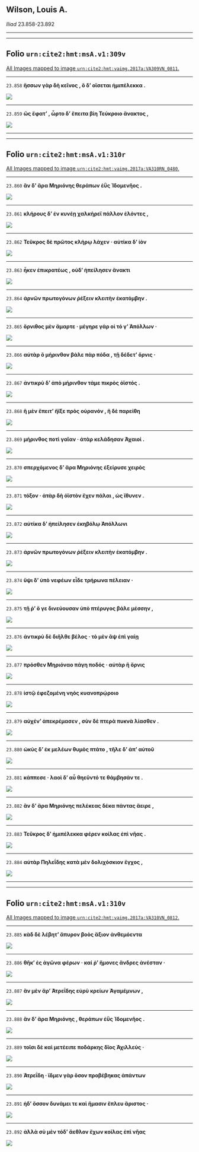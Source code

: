 

## Wilson, Louis A.

*Iliad* 23.858-23.892

---

---

## **Folio `urn:cite2:hmt:msA.v1:309v`**



[All Images mapped to image `urn:cite2:hmt:vaimg.2017a:VA309VN_0811`.](http://www.homermultitext.org/ict2/index.html?urn=urn:cite2:hmt:vaimg.2017a:VA309VN_0811@0.4650,0.6698,0.3978,0.01978&urn=urn:cite2:hmt:vaimg.2017a:VA309VN_0811@0.4490,0.6884,0.4329,0.02669)

---- 

 `23.858`  **ἥσσων γὰρ δὴ κεῖνος , ὃ δʼ οἴσεται ἡμιπέλεκκα .** 

 <a href="http://www.homermultitext.org/ict2/index.html?urn=urn:cite2:hmt:vaimg.2017a:VA309VN_0811@0.4650,0.6698,0.3978,0.01978"><img src="http://beta.hpcc.uh.edu/scs/image/500/500/urn:cite2:hmt:vaimg.2017a:VA309VN_0811@0.4650,0.6698,0.3978,0.01978"/></a> 

---- 

 `23.859`  **ὣς ἔφατʼ , ὦρτο δʼ ἔπειτα βίη Τεύκροιο ἄνακτος ,** 

 <a href="http://www.homermultitext.org/ict2/index.html?urn=urn:cite2:hmt:vaimg.2017a:VA309VN_0811@0.4490,0.6884,0.4329,0.02669"><img src="http://beta.hpcc.uh.edu/scs/image/500/500/urn:cite2:hmt:vaimg.2017a:VA309VN_0811@0.4490,0.6884,0.4329,0.02669"/></a> 

---

---

## **Folio `urn:cite2:hmt:msA.v1:310r`**



[All Images mapped to image `urn:cite2:hmt:vaimg.2017a:VA310RN_0480`.](http://www.homermultitext.org/ict2/index.html?urn=urn:cite2:hmt:vaimg.2017a:VA310RN_0480@0.2192,0.1881,0.4206,0.02517&urn=urn:cite2:hmt:vaimg.2017a:VA310RN_0480@0.2209,0.2112,0.3924,0.02061&urn=urn:cite2:hmt:vaimg.2017a:VA310RN_0480@0.2192,0.2300,0.4094,0.02075&urn=urn:cite2:hmt:vaimg.2017a:VA310RN_0480@0.2172,0.2490,0.3981,0.02116&urn=urn:cite2:hmt:vaimg.2017a:VA310RN_0480@0.2192,0.2656,0.4202,0.02144&urn=urn:cite2:hmt:vaimg.2017a:VA310RN_0480@0.2172,0.3054,0.4265,0.02213&urn=urn:cite2:hmt:vaimg.2017a:VA310RN_0480@0.2172,0.3054,0.4265,0.02213&urn=urn:cite2:hmt:vaimg.2017a:VA310RN_0480@0.2111,0.3234,0.3985,0.02642&urn=urn:cite2:hmt:vaimg.2017a:VA310RN_0480@0.2150,0.3438,0.4003,0.02365&urn=urn:cite2:hmt:vaimg.2017a:VA310RN_0480@0.2161,0.3625,0.3931,0.02379&urn=urn:cite2:hmt:vaimg.2017a:VA310RN_0480@0.2198,0.3849,0.3970,0.01909&urn=urn:cite2:hmt:vaimg.2017a:VA310RN_0480@0.2141,0.4019,0.3930,0.02061&urn=urn:cite2:hmt:vaimg.2017a:VA310RN_0480@0.2102,0.4225,0.3823,0.01895&urn=urn:cite2:hmt:vaimg.2017a:VA310RN_0480@0.2095,0.4382,0.4287,0.02337&urn=urn:cite2:hmt:vaimg.2017a:VA310RN_0480@0.2141,0.4596,0.3847,0.02116&urn=urn:cite2:hmt:vaimg.2017a:VA310RN_0480@0.2133,0.4748,0.4234,0.02503&urn=urn:cite2:hmt:vaimg.2017a:VA310RN_0480@0.2143,0.4956,0.3978,0.02241&urn=urn:cite2:hmt:vaimg.2017a:VA310RN_0480@0.2106,0.5169,0.4079,0.02199&urn=urn:cite2:hmt:vaimg.2017a:VA310RN_0480@0.2165,0.5329,0.3460,0.02448&urn=urn:cite2:hmt:vaimg.2017a:VA310RN_0480@0.2084,0.5520,0.4294,0.02296&urn=urn:cite2:hmt:vaimg.2017a:VA310RN_0480@0.2157,0.5716,0.4105,0.02116&urn=urn:cite2:hmt:vaimg.2017a:VA310RN_0480@0.2120,0.5888,0.4048,0.02019&urn=urn:cite2:hmt:vaimg.2017a:VA310RN_0480@0.2076,0.6073,0.4313,0.02075&urn=urn:cite2:hmt:vaimg.2017a:VA310RN_0480@0.2106,0.6257,0.4165,0.02614&urn=urn:cite2:hmt:vaimg.2017a:VA310RN_0480@0.2074,0.6461,0.3908,0.03001)

---- 

 `23.860`  **ἂν δʼ ἄρα Μηριόνης θεράπων ἐῢς Ἰδομενῆος .** 

 <a href="http://www.homermultitext.org/ict2/index.html?urn=urn:cite2:hmt:vaimg.2017a:VA310RN_0480@0.2192,0.1881,0.4206,0.02517"><img src="http://beta.hpcc.uh.edu/scs/image/500/500/urn:cite2:hmt:vaimg.2017a:VA310RN_0480@0.2192,0.1881,0.4206,0.02517"/></a> 

---- 

 `23.861`  **κλήρους δʼ ἐν κυνέῃ χαλκήρεϊ πάλλον ἑλόντες ,** 

 <a href="http://www.homermultitext.org/ict2/index.html?urn=urn:cite2:hmt:vaimg.2017a:VA310RN_0480@0.2209,0.2112,0.3924,0.02061"><img src="http://beta.hpcc.uh.edu/scs/image/500/500/urn:cite2:hmt:vaimg.2017a:VA310RN_0480@0.2209,0.2112,0.3924,0.02061"/></a> 

---- 

 `23.862`  **Τεῦκρος δὲ πρῶτος κλήρῳ λάχεν · αὐτίκα δʼ ἰὸν** 

 <a href="http://www.homermultitext.org/ict2/index.html?urn=urn:cite2:hmt:vaimg.2017a:VA310RN_0480@0.2192,0.2300,0.4094,0.02075"><img src="http://beta.hpcc.uh.edu/scs/image/500/500/urn:cite2:hmt:vaimg.2017a:VA310RN_0480@0.2192,0.2300,0.4094,0.02075"/></a> 

---- 

 `23.863`  **ἧκεν ἐπικρατέως , οὐδʼ ἠπείλησεν ἄνακτι** 

 <a href="http://www.homermultitext.org/ict2/index.html?urn=urn:cite2:hmt:vaimg.2017a:VA310RN_0480@0.2172,0.2490,0.3981,0.02116"><img src="http://beta.hpcc.uh.edu/scs/image/500/500/urn:cite2:hmt:vaimg.2017a:VA310RN_0480@0.2172,0.2490,0.3981,0.02116"/></a> 

---- 

 `23.864`  **ἀρνῶν πρωτογόνων ῥέξειν κλειτὴν ἑκατόμβην .** 

 <a href="http://www.homermultitext.org/ict2/index.html?urn=urn:cite2:hmt:vaimg.2017a:VA310RN_0480@0.2192,0.2656,0.4202,0.02144"><img src="http://beta.hpcc.uh.edu/scs/image/500/500/urn:cite2:hmt:vaimg.2017a:VA310RN_0480@0.2192,0.2656,0.4202,0.02144"/></a> 

---- 

 `23.865`  **ὄρνιθος μὲν ἅμαρτε · μέγηρε γάρ οἱ τό γʼ Ἀπόλλων ·** 

 <a href="http://www.homermultitext.org/ict2/index.html?urn=urn:cite2:hmt:vaimg.2017a:VA310RN_0480@0.2172,0.3054,0.4265,0.02213"><img src="http://beta.hpcc.uh.edu/scs/image/500/500/urn:cite2:hmt:vaimg.2017a:VA310RN_0480@0.2172,0.3054,0.4265,0.02213"/></a> 

---- 

 `23.866`  **αὐτὰρ ὃ μήρινθον βάλε πὰρ πόδα , τῇ δέδετʼ ὄρνις ·** 

 <a href="http://www.homermultitext.org/ict2/index.html?urn=urn:cite2:hmt:vaimg.2017a:VA310RN_0480@0.2172,0.3054,0.4265,0.02213"><img src="http://beta.hpcc.uh.edu/scs/image/500/500/urn:cite2:hmt:vaimg.2017a:VA310RN_0480@0.2172,0.3054,0.4265,0.02213"/></a> 

---- 

 `23.867`  **ἀντικρὺ δʼ ἀπὸ μήρινθον τάμε πικρὸς ὀϊστός .** 

 <a href="http://www.homermultitext.org/ict2/index.html?urn=urn:cite2:hmt:vaimg.2017a:VA310RN_0480@0.2111,0.3234,0.3985,0.02642"><img src="http://beta.hpcc.uh.edu/scs/image/500/500/urn:cite2:hmt:vaimg.2017a:VA310RN_0480@0.2111,0.3234,0.3985,0.02642"/></a> 

---- 

 `23.868`  **ἣ μὲν ἔπειτʼ ἤϊξε πρὸς οὐρανόν , ἣ δὲ παρείθη** 

 <a href="http://www.homermultitext.org/ict2/index.html?urn=urn:cite2:hmt:vaimg.2017a:VA310RN_0480@0.2150,0.3438,0.4003,0.02365"><img src="http://beta.hpcc.uh.edu/scs/image/500/500/urn:cite2:hmt:vaimg.2017a:VA310RN_0480@0.2150,0.3438,0.4003,0.02365"/></a> 

---- 

 `23.869`  **μήρινθος ποτὶ γαῖαν · ἀτὰρ κελάδησαν Ἀχαιοί .** 

 <a href="http://www.homermultitext.org/ict2/index.html?urn=urn:cite2:hmt:vaimg.2017a:VA310RN_0480@0.2161,0.3625,0.3931,0.02379"><img src="http://beta.hpcc.uh.edu/scs/image/500/500/urn:cite2:hmt:vaimg.2017a:VA310RN_0480@0.2161,0.3625,0.3931,0.02379"/></a> 

---- 

 `23.870`  **σπερχόμενος δʼ ἄρα Μηριόνης ἐξείρυσε χειρὸς** 

 <a href="http://www.homermultitext.org/ict2/index.html?urn=urn:cite2:hmt:vaimg.2017a:VA310RN_0480@0.2198,0.3849,0.3970,0.01909"><img src="http://beta.hpcc.uh.edu/scs/image/500/500/urn:cite2:hmt:vaimg.2017a:VA310RN_0480@0.2198,0.3849,0.3970,0.01909"/></a> 

---- 

 `23.871`  **τόξον · ἀτὰρ δὴ ὀϊστὸν ἔχεν πάλαι , ὡς ἴθυνεν .** 

 <a href="http://www.homermultitext.org/ict2/index.html?urn=urn:cite2:hmt:vaimg.2017a:VA310RN_0480@0.2141,0.4019,0.3930,0.02061"><img src="http://beta.hpcc.uh.edu/scs/image/500/500/urn:cite2:hmt:vaimg.2017a:VA310RN_0480@0.2141,0.4019,0.3930,0.02061"/></a> 

---- 

 `23.872`  **αὐτίκα δʼ ἠπείλησεν ἑκηβόλῳ Ἀπόλλωνι** 

 <a href="http://www.homermultitext.org/ict2/index.html?urn=urn:cite2:hmt:vaimg.2017a:VA310RN_0480@0.2102,0.4225,0.3823,0.01895"><img src="http://beta.hpcc.uh.edu/scs/image/500/500/urn:cite2:hmt:vaimg.2017a:VA310RN_0480@0.2102,0.4225,0.3823,0.01895"/></a> 

---- 

 `23.873`  **ἀρνῶν πρωτογόνων ῥέξειν κλειτὴν ἑκατόμβην .** 

 <a href="http://www.homermultitext.org/ict2/index.html?urn=urn:cite2:hmt:vaimg.2017a:VA310RN_0480@0.2095,0.4382,0.4287,0.02337"><img src="http://beta.hpcc.uh.edu/scs/image/500/500/urn:cite2:hmt:vaimg.2017a:VA310RN_0480@0.2095,0.4382,0.4287,0.02337"/></a> 

---- 

 `23.874`  **ὕψι δʼ ὑπὸ νεφέων εἶδε τρήρωνα πέλειαν ·** 

 <a href="http://www.homermultitext.org/ict2/index.html?urn=urn:cite2:hmt:vaimg.2017a:VA310RN_0480@0.2141,0.4596,0.3847,0.02116"><img src="http://beta.hpcc.uh.edu/scs/image/500/500/urn:cite2:hmt:vaimg.2017a:VA310RN_0480@0.2141,0.4596,0.3847,0.02116"/></a> 

---- 

 `23.875`  **τῇ ῥʼ ὅ γε δινεύουσαν ὑπὸ πτέρυγος βάλε μέσσην ,** 

 <a href="http://www.homermultitext.org/ict2/index.html?urn=urn:cite2:hmt:vaimg.2017a:VA310RN_0480@0.2133,0.4748,0.4234,0.02503"><img src="http://beta.hpcc.uh.edu/scs/image/500/500/urn:cite2:hmt:vaimg.2017a:VA310RN_0480@0.2133,0.4748,0.4234,0.02503"/></a> 

---- 

 `23.876`  **ἀντικρὺ δὲ διῆλθε βέλος · τὸ μὲν ἂψ ἐπὶ γαίῃ** 

 <a href="http://www.homermultitext.org/ict2/index.html?urn=urn:cite2:hmt:vaimg.2017a:VA310RN_0480@0.2143,0.4956,0.3978,0.02241"><img src="http://beta.hpcc.uh.edu/scs/image/500/500/urn:cite2:hmt:vaimg.2017a:VA310RN_0480@0.2143,0.4956,0.3978,0.02241"/></a> 

---- 

 `23.877`  **πρόσθεν Μηριόναο πάγη ποδός · αὐτὰρ ἣ ὄρνις** 

 <a href="http://www.homermultitext.org/ict2/index.html?urn=urn:cite2:hmt:vaimg.2017a:VA310RN_0480@0.2106,0.5169,0.4079,0.02199"><img src="http://beta.hpcc.uh.edu/scs/image/500/500/urn:cite2:hmt:vaimg.2017a:VA310RN_0480@0.2106,0.5169,0.4079,0.02199"/></a> 

---- 

 `23.878`  **ἱστῷ ἐφεζομένη νηὸς κυανοπρῴροιο** 

 <a href="http://www.homermultitext.org/ict2/index.html?urn=urn:cite2:hmt:vaimg.2017a:VA310RN_0480@0.2165,0.5329,0.3460,0.02448"><img src="http://beta.hpcc.uh.edu/scs/image/500/500/urn:cite2:hmt:vaimg.2017a:VA310RN_0480@0.2165,0.5329,0.3460,0.02448"/></a> 

---- 

 `23.879`  **αὐχένʼ ἀπεκρέμασεν , σὺν δὲ πτερὰ πυκνὰ λίασθεν .** 

 <a href="http://www.homermultitext.org/ict2/index.html?urn=urn:cite2:hmt:vaimg.2017a:VA310RN_0480@0.2084,0.5520,0.4294,0.02296"><img src="http://beta.hpcc.uh.edu/scs/image/500/500/urn:cite2:hmt:vaimg.2017a:VA310RN_0480@0.2084,0.5520,0.4294,0.02296"/></a> 

---- 

 `23.880`  **ὠκὺς δʼ ἐκ μελέων θυμὸς πτάτο , τῆλε δʼ ἀπʼ αὐτοῦ** 

 <a href="http://www.homermultitext.org/ict2/index.html?urn=urn:cite2:hmt:vaimg.2017a:VA310RN_0480@0.2157,0.5716,0.4105,0.02116"><img src="http://beta.hpcc.uh.edu/scs/image/500/500/urn:cite2:hmt:vaimg.2017a:VA310RN_0480@0.2157,0.5716,0.4105,0.02116"/></a> 

---- 

 `23.881`  **κάππεσε · λαοὶ δʼ αὖ θηεῦντό τε θάμβησάν τε .** 

 <a href="http://www.homermultitext.org/ict2/index.html?urn=urn:cite2:hmt:vaimg.2017a:VA310RN_0480@0.2120,0.5888,0.4048,0.02019"><img src="http://beta.hpcc.uh.edu/scs/image/500/500/urn:cite2:hmt:vaimg.2017a:VA310RN_0480@0.2120,0.5888,0.4048,0.02019"/></a> 

---- 

 `23.882`  **ἂν δʼ ἄρα Μηριόνης πελέκεας δέκα πάντας ἄειρε ,** 

 <a href="http://www.homermultitext.org/ict2/index.html?urn=urn:cite2:hmt:vaimg.2017a:VA310RN_0480@0.2076,0.6073,0.4313,0.02075"><img src="http://beta.hpcc.uh.edu/scs/image/500/500/urn:cite2:hmt:vaimg.2017a:VA310RN_0480@0.2076,0.6073,0.4313,0.02075"/></a> 

---- 

 `23.883`  **Τεῦκρος δʼ ἡμιπέλεκκα φέρεν κοίλας ἐπὶ νῆας .** 

 <a href="http://www.homermultitext.org/ict2/index.html?urn=urn:cite2:hmt:vaimg.2017a:VA310RN_0480@0.2106,0.6257,0.4165,0.02614"><img src="http://beta.hpcc.uh.edu/scs/image/500/500/urn:cite2:hmt:vaimg.2017a:VA310RN_0480@0.2106,0.6257,0.4165,0.02614"/></a> 

---- 

 `23.884`  **αὐτὰρ Πηλεΐδης κατὰ μὲν δολιχόσκιον ἔγχος ,** 

 <a href="http://www.homermultitext.org/ict2/index.html?urn=urn:cite2:hmt:vaimg.2017a:VA310RN_0480@0.2074,0.6461,0.3908,0.03001"><img src="http://beta.hpcc.uh.edu/scs/image/500/500/urn:cite2:hmt:vaimg.2017a:VA310RN_0480@0.2074,0.6461,0.3908,0.03001"/></a> 

---

---

## **Folio `urn:cite2:hmt:msA.v1:310v`**



[All Images mapped to image `urn:cite2:hmt:vaimg.2017a:VA310VN_0812`.](http://www.homermultitext.org/ict2/index.html?urn=urn:cite2:hmt:vaimg.2017a:VA310VN_0812@0.4606,0.2246,0.4480,0.02960&urn=urn:cite2:hmt:vaimg.2017a:VA310VN_0812@0.4477,0.2498,0.4431,0.02420&urn=urn:cite2:hmt:vaimg.2017a:VA310VN_0812@0.4657,0.2703,0.4119,0.02158&urn=urn:cite2:hmt:vaimg.2017a:VA310VN_0812@0.4632,0.2910,0.4136,0.02089&urn=urn:cite2:hmt:vaimg.2017a:VA310VN_0812@0.4641,0.2895,0.4108,0.02047&urn=urn:cite2:hmt:vaimg.2017a:VA310VN_0812@0.4587,0.3259,0.4215,0.02296&urn=urn:cite2:hmt:vaimg.2017a:VA310VN_0812@0.4455,0.3440,0.4243,0.02185&urn=urn:cite2:hmt:vaimg.2017a:VA310VN_0812@0.4665,0.3645,0.4092,0.02227)

---- 

 `23.885`  **κὰδ δὲ λέβητʼ ἄπυρον βοὸς ἄξιον ἀνθεμόεντα** 

 <a href="http://www.homermultitext.org/ict2/index.html?urn=urn:cite2:hmt:vaimg.2017a:VA310VN_0812@0.4606,0.2246,0.4480,0.02960"><img src="http://beta.hpcc.uh.edu/scs/image/500/500/urn:cite2:hmt:vaimg.2017a:VA310VN_0812@0.4606,0.2246,0.4480,0.02960"/></a> 

---- 

 `23.886`  **θῆκʼ ἐς ἀγῶνα φέρων · καί ῥʼ ἥμονες ἄνδρες ἀνέσταν ·** 

 <a href="http://www.homermultitext.org/ict2/index.html?urn=urn:cite2:hmt:vaimg.2017a:VA310VN_0812@0.4477,0.2498,0.4431,0.02420"><img src="http://beta.hpcc.uh.edu/scs/image/500/500/urn:cite2:hmt:vaimg.2017a:VA310VN_0812@0.4477,0.2498,0.4431,0.02420"/></a> 

---- 

 `23.887`  **ἂν μὲν ἄρʼ Ἀτρεΐδης εὐρὺ κρείων Ἀγαμέμνων ,** 

 <a href="http://www.homermultitext.org/ict2/index.html?urn=urn:cite2:hmt:vaimg.2017a:VA310VN_0812@0.4657,0.2703,0.4119,0.02158"><img src="http://beta.hpcc.uh.edu/scs/image/500/500/urn:cite2:hmt:vaimg.2017a:VA310VN_0812@0.4657,0.2703,0.4119,0.02158"/></a> 

---- 

 `23.888`  **ἂν δʼ ἄρα Μηριόνης , θεράπων ἐῢς Ἰδομενῆος .** 

 <a href="http://www.homermultitext.org/ict2/index.html?urn=urn:cite2:hmt:vaimg.2017a:VA310VN_0812@0.4632,0.2910,0.4136,0.02089"><img src="http://beta.hpcc.uh.edu/scs/image/500/500/urn:cite2:hmt:vaimg.2017a:VA310VN_0812@0.4632,0.2910,0.4136,0.02089"/></a> 

---- 

 `23.889`  **τοῖσι δὲ καὶ μετέειπε ποδάρκης δῖος Ἀχιλλεύς ·** 

 <a href="http://www.homermultitext.org/ict2/index.html?urn=urn:cite2:hmt:vaimg.2017a:VA310VN_0812@0.4641,0.2895,0.4108,0.02047"><img src="http://beta.hpcc.uh.edu/scs/image/500/500/urn:cite2:hmt:vaimg.2017a:VA310VN_0812@0.4641,0.2895,0.4108,0.02047"/></a> 

---- 

 `23.890`  **Ἀτρεΐδη · ἴδμεν γὰρ ὅσον προβέβηκας ἁπάντων** 

 <a href="http://www.homermultitext.org/ict2/index.html?urn=urn:cite2:hmt:vaimg.2017a:VA310VN_0812@0.4587,0.3259,0.4215,0.02296"><img src="http://beta.hpcc.uh.edu/scs/image/500/500/urn:cite2:hmt:vaimg.2017a:VA310VN_0812@0.4587,0.3259,0.4215,0.02296"/></a> 

---- 

 `23.891`  **ἠδʼ ὅσσον δυνάμει τε καὶ ἥμασιν ἔπλευ ἄριστος ·** 

 <a href="http://www.homermultitext.org/ict2/index.html?urn=urn:cite2:hmt:vaimg.2017a:VA310VN_0812@0.4455,0.3440,0.4243,0.02185"><img src="http://beta.hpcc.uh.edu/scs/image/500/500/urn:cite2:hmt:vaimg.2017a:VA310VN_0812@0.4455,0.3440,0.4243,0.02185"/></a> 

---- 

 `23.892`  **ἀλλὰ σὺ μὲν τόδʼ ἄεθλον ἔχων κοίλας ἐπὶ νῆας** 

 <a href="http://www.homermultitext.org/ict2/index.html?urn=urn:cite2:hmt:vaimg.2017a:VA310VN_0812@0.4665,0.3645,0.4092,0.02227"><img src="http://beta.hpcc.uh.edu/scs/image/500/500/urn:cite2:hmt:vaimg.2017a:VA310VN_0812@0.4665,0.3645,0.4092,0.02227"/></a> 